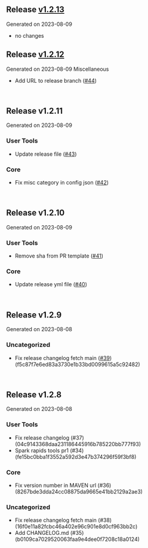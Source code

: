 <br/>

## Release [v1.2.13](https://github.com/parthosa/spark-rapids-tools/tree/v1.2.13)
Generated on 2023-08-09
- no changes<br/>

## Release [v1.2.12](https://github.com/parthosa/spark-rapids-tools/tree/v1.2.12)
Generated on 2023-08-09
Miscellaneous

- Add URL to release branch ([#44](https://github.com/parthosa/spark-rapids-tools/pull/44))

<br/>

## Release v1.2.11
Generated on 2023-08-09
### User Tools

- Update release file ([#43](https://github.com/parthosa/spark-rapids-tools/pull/43))

### Core

- Fix misc category in config json ([#42](https://github.com/parthosa/spark-rapids-tools/pull/42))

<br/>

## Release v1.2.10
Generated on 2023-08-09
### User Tools

- Remove sha from PR template ([#41](https://github.com/parthosa/spark-rapids-tools/pull/41))

### Core

- Update release yml file ([#40](https://github.com/parthosa/spark-rapids-tools/pull/40))

<br/>

## Release v1.2.9
Generated on 2023-08-08


<h3>Uncategorized</h3>

- Fix release changelog fetch main ([#39](https://github.com/parthosa/spark-rapids-tools/pull/39)) (f5c87f7e6ed83a3730e1b33bd0099615a5c92482)
<br/>


## Release v1.2.8
Generated on 2023-08-08
### User Tools

- Fix release changelog (#37) (04c9143368daa231186445916b785220bb777f93)
- Spark rapids tools pr1 (#34) (fe15bc0bba1f3552a592d3e47b374296f59f3bf8)

### Core

- Fix version number in MAVEN url (#36) (8267bde3dda24cc08875da9665e41bb2129a2ae3)



<h3>Uncategorized</h3>

- Fix release changelog fetch main (#38) (16f0e11a82fcbc46a402e96c901e8d0cf963bb2c)
- Add CHANGELOG.md (#35) (b0109ca7029520063faa9e4dee0f7208c18a0124)
